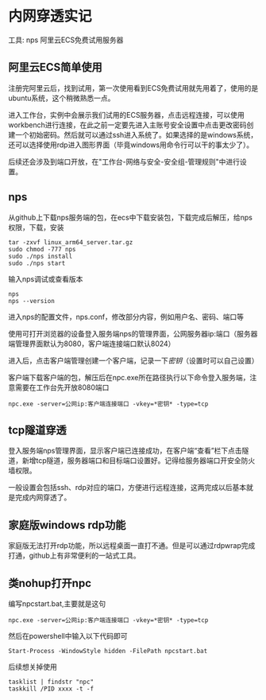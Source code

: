 # 内网穿透实记

工具: nps 阿里云ECS免费试用服务器

## 阿里云ECS简单使用

注册完阿里云后，找到试用，第一次使用看到ECS免费试用就先用着了，使用的是ubuntu系统，这个稍微熟悉一点。

进入工作台，实例中会展示我们试用的ECS服务器，点击远程连接，可以使用workbench进行连接，在此之前一定要先进入主账号安全设置中点击更改密码创建一个初始密码。然后就可以通过ssh进入系统了。如果选择的是windows系统，还可以选择使用rdp进入图形界面（毕竟windows用命令行可以干的事太少了）。

后续还会涉及到端口开放，在"工作台-网络与安全-安全组-管理规则"中进行设置。

## nps

从github上下载nps服务端的包，在ecs中下载安装包，下载完成后解压，给nps权限，下载，安装
```
tar -zxvf linux_arm64_server.tar.gz
sudo chmod -777 nps
sudo ./nps install
sudo ./nps start
```

输入nps调试或查看版本
```
nps
nps --version
```

进入nps的配置文件，nps.conf，修改部分内容，例如用户名、密码、端口等

使用可打开浏览器的设备登入服务端nps的管理界面，公网服务器ip:端口（服务器端管理界面默认为8080，客户端连接端口默认8024）

进入后，点击客户端管理创建一个客户端，记录一下*密钥*（设置时可以自己设置）

客户端下载客户端的包，解压后在npc.exe所在路径执行以下命令登入服务端，注意需要在工作台先开放8080端口
```
npc.exe -server=公网ip:客户端连接端口 -vkey=*密钥* -type=tcp
```

## tcp隧道穿透

登入服务端nps管理界面，显示客户端已连接成功，在客户端“查看”栏下点击隧道，新增tcp隧道，服务器端口和目标端口设置好。记得给服务器端口开安全防火墙权限。

一般设置会包括ssh、rdp对应的端口，方便进行远程连接，这两完成以后基本就是完成内网穿透了。

## 家庭版windows rdp功能

家庭版无法打开rdp功能，所以远程桌面一直打不通。但是可以通过rdpwrap完成打通，github上有非常便利的一站式工具。

## 类nohup打开npc

编写npcstart.bat,主要就是这句
```
npc.exe -server=公网ip:客户端连接端口 -vkey=*密钥* -type=tcp
```
然后在powershell中输入以下代码即可
```
Start-Process -WindowStyle hidden -FilePath npcstart.bat
```

后续想关掉使用
```
tasklist | findstr "npc"
taskkill /PID xxxx -t -f
```